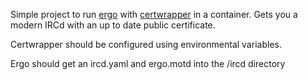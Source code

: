 Simple project to run [ergo](https://github.com/ergochat/ergo) with [certwrapper](https://github.com/csmith/certwrapper) in a container.  Gets you a modern IRCd with an up to date public certificate.

Certwrapper should be configured using environmental variables.

Ergo should get an ircd.yaml and ergo.motd into the /ircd directory